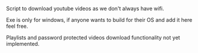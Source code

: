 Script to download youtube videos as we don't always have wifi.

Exe is only for windows, if anyone wants to build for their OS and add it here feel free.

Playlists and password protected videos download functionality not yet implemented.
